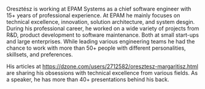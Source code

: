 Oresztész is working at EPAM Systems as a chief software engineer with 15+ years of professional experience. At EPAM he mainly focuses on technical excellence, innovation, solution architecture, and system desgin. During his professional career, he worked on a wide variety of projects from R&D, product development to software maintenance. Both at small start-ups and large enterprises. While leading various engineering teams he had the chance to work with more than 50+ people with different personalities, skillsets, and preferences.

His articles at https://dzone.com/users/2712582/oresztesz-margaritisz.html are sharing his obsessions with technical excellence from various fields. As a speaker, he has more than 40+ presentations behind his back.

